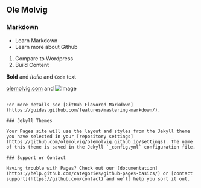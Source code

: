 ## Ole Molvig


### Markdown

- Learn Markdown
- Learn more about Github

1. Compare to Wordpress
2. Build Content

**Bold** and _Italic_ and `Code` text

[olemolvig.com](http://www.olemolvig.com) and ![Image](src)
```

For more details see [GitHub Flavored Markdown](https://guides.github.com/features/mastering-markdown/).

### Jekyll Themes

Your Pages site will use the layout and styles from the Jekyll theme you have selected in your [repository settings](https://github.com/olemolvig/olemolvig.github.io/settings). The name of this theme is saved in the Jekyll `_config.yml` configuration file.

### Support or Contact

Having trouble with Pages? Check out our [documentation](https://help.github.com/categories/github-pages-basics/) or [contact support](https://github.com/contact) and we’ll help you sort it out.
